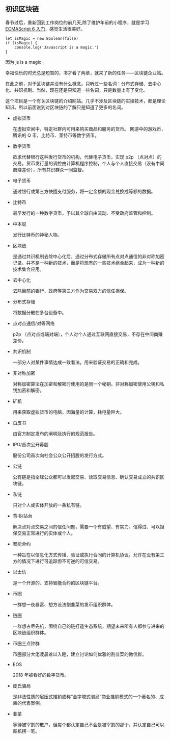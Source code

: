 ## 初识区块链

春节过后，重新回到工作岗位的前几天,除了维护年前的小程序，就是学习 [ECMAScript 6 入门](http://es6.ruanyifeng.com/)，感觉生活很美好。

```
let isMagic = new Boolean(false)
if (isMagic) {
    console.log('Javascript is a magic.')
}
```

因为 js is a magic 。

幸福快乐的时光总是短暂的，书才看了两章，就来了新的任务——区块链企业站。

在此之前，对于区块链并没有什么概念。只听过一些名词：分布式存储、去中心化、共识机制。当然，现在还是只知道一些名词，只是数量上有了变化。

这个项目是一个有关区块链的介绍网站。几乎不涉及区块链的实操技术，都是理论知识。所以前面说到对区块链的了解只是知道了更多的名词。

* 虚拟货币

    在虚拟空间中，特定社群内可用来购买商品和服务的货币。
网游中的游戏币，腾讯的 Q 币，比特币、莱特币等数字货币。

* 数字货币

    欲求代替银行这种发行货币的机构，代替电子货币，实现 p2p （点对点）的交易。货币发行量的调控由计算机程序控制，个人与个人直接交易（没有中间商赚差价），所有共识群众一同监督。

* 电子货币

    通过银行或第三方快捷支付服务，将一定金额的现金兑换成等额的数据。

* 比特币

    最早发行的一种数字货币，予以其全球自由流动、不受政府监管和控制。

* 中本聪

    发行比特币的神秘人物。

* 区块链

    是通过共识机制去除中心化后，通过分布式存储所有点对点通信的非对称加密记录。并不是一种新的技术，而是将现有的一些技术组合起来，成为一种新的技术集合应用。

* 去中心化

    去除目前的银行、政府等第三方作为交易双方的信任担保。

* 分布式存储

    将数据分散在多台设备中。

* 点对点通信/对等网络

    p2p （点对点或端对端），个人对个人通过互联网直接交易，不存在中间商赚差价。

* 共识机制

    一部分人对某件事情达成一致看法。用来验证交易的正确和完成。

* 非对称加密

    对称加密算法在加密和解密时使用的是同一个秘钥。非对称加密使用公钥和私钥加密和解密。

* 矿机

    用来获取虚拟货币的电脑，因海量的计算，耗电量巨大。

* 白皮书

    由官方制定发布的阐明及执行的规范报告。

* IPO/首次公开募股

    股份公司首次向社会公众公开招股的发行方式。

* 公链

    公有链是指全球公众都可以发起交易、读取交易信息、确认交易成立的共识区块链。

* 私链

    只对个人或实体开放的一条私有链。

* 背书/站台

    解决点对点交易之间的信任问题，需要一个有威望、有实力、信得过、可以担保交易正常进行的实体或个人。

* 智能合约

    一种旨在以信息化方式传播、验证或执行合同的计算机协议。允许在没有第三方的情况下进行可追踪但不可逆的可信交易。

* 以太坊

    是一个开源的、支持智能合约的区块链平台。

* 币圈

    一群想一夜暴富、想方设法割韭菜的发币组织群体。

* 链圈

    一群想占尽先机，围绕自己的链打造生态系统，期望未来所有人都参与进来的区块链组织群体。

* 币圈三点钟群

    币圈部分大佬凌晨难以入睡，建立讨论如何优雅的割韭菜的微信群。

* EOS

    2018 年被看好的数字货币。

* 庞氏骗局

    是非法性质的层压式推销或称“金字塔式骗局”商业推销模式的一个著名的、成熟的代表案例。

* 韭菜

    等待被宰割的散户，但每个都认定自己不会是被宰割的那个，并认定自己可以趁机捞一笔。